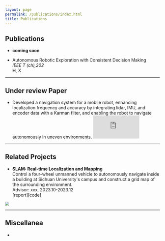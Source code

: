 ```yaml
---
layout: page
permalink: /publications/index.html
title: Publications
---
```


## Publications

- **coming soon**

- Autonomous Robotic Exploration with Consistent Decision Making <br><em>IEEE T (ch),202</em> <br>**H**, X
  <br>



---

## Under review Paper

- Developed a navigation system for a mobile robot, enhancing localization frequency and accuracy by integrating lidar, IMU, and encoder data with a Karman filter, and enabling the robot to navigate autonomously in uneven environments. 
  <iframe src="https://www.youtube.com/embed/DtH-J36skYA" title="YouTube video player" frameborder="0" allow="accelerometer; autoplay; clipboard-write; encrypted-media; gyroscope; picture-in-picture" allowfullscreen style="zoom: 50%;"></iframe>



---

## Related Projects

- **SLAM: Real-time Localization and Mapping**<br>
Control a four-wheel unmanned vehicle to autonomously navigate inside a building at Sichuan University's campus and construct a grid map of the surrounding environment.<br>
  Advisor: xxx, 2023.10-2023.12<br>
  [report][code]<br>
<img src="https://roboyu.github.io/images/11.png" style="zoom: 75%;">

  

---

## Miscellanea

- 